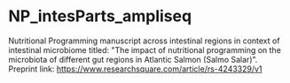 # NP_intesParts_ampliseq
Nutritional Programming manuscript across intestinal regions in context of intestinal microbiome titled: "The impact of nutritional programming on the microbiota of different gut regions in Atlantic Salmon (Salmo Salar)".
Preprint link: https://www.researchsquare.com/article/rs-4243329/v1
